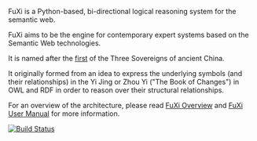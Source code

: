 FuXi is a Python-based, bi-directional logical reasoning system for the semantic web.


FuXi aims to be the engine for contemporary expert systems based on the Semantic Web technologies.


It is named after the [first](http://en.wikipedia.org/wiki/Fu_Hsi) of the Three Sovereigns of ancient China.


It originally formed from an idea to express the underlying symbols (and their relationships) in the Yi Jing or Zhou Yi ("The Book of Changes") in OWL and RDF in order to reason over their structural relationships.

For an overview of the architecture, please read [FuXi Overview](https://github.com/gjhiggins/FuXi/blob/master/docs/Overview.rst) and [FuXi User Manual](https://github.com/gjhiggins/FuXi/blob/master/docs/FuXiUserManual.rst) for more information.

[![Build Status](https://travis-ci.org/gjhiggins/FuXi.svg?branch=master)](https://travis-ci.org/gjhiggins/FuXi)
